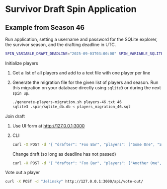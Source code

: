 # Survivor Draft Spin Application

## Example from Season 46

Run application, setting a username and password for the SQLite explorer, the survivor season, and the drafting deadline in UTC.

```sh
SPIN_VARIABLE_DRAFT_DEADLINE="2025-09-03T03:00:00" SPIN_VARIABLE_SQLITE_USERNAME=kate SPIN_VARIABLE_SQLITE_PASSWORD=pw SPIN_VARIABLE_SEASON=48 spin build -u --sqlite="@migrations/001_create_players_and_drafters.up.sql"
```

Initialize players

1. Get a list of all players and add to a text file with one player per line
2. Generate the migration file for the given list of players and season. Run this migration on your database directly using `sqlite3` or during the next `spin up`.

    ```sh
    ./generate-players-migration.sh players-46.txt 46
    sqlite3 .spin/sqlite_db.db < players_migration_46.sql
    ```


Join draft

1. Use UI form at http://127.0.0.1:3000
2. CLI

    ```sh
    curl -X POST -d '{ "drafter": "Foo Bar", "players": ["Some One", "Some Two", "Some Three"]}' http://127.0.0.1:3000/api/join/
    ```

    Change draft (so long as deadline has not passed)

    ```sh
    curl -X POST -d '{ "drafter": "Foo Bar", "players": ["Another One", "Another Two", "Another Three"]}' http://127.0.0.1:3000/api/join/
    ```

Vote out a player

```sh
curl -X POST -d "Jelinsky" http://127.0.0.1:3000/api/vote-out/
```